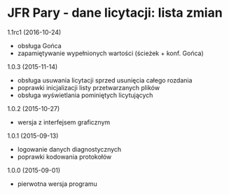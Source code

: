
JFR Pary - dane licytacji: lista zmian
======================================

1.1rc1 (2016-10-24)
* obsługa Gońca
* zapamiętywanie wypełnionych wartości (ścieżek + konf. Gońca)

1.0.3 (2015-11-14)
* obsługa usuwania licytacji sprzed usunięcia całego rozdania
* poprawki inicjalizacji listy przetwarzanych plików
* obsługa wyświetlania pominiętych licytujących

1.0.2 (2015-10-27)
* wersja z interfejsem graficznym

1.0.1 (2015-09-13)
* logowanie danych diagnostycznych
* poprawki kodowania protokołów

1.0.0 (2015-09-01)
* pierwotna wersja programu
